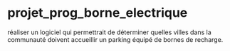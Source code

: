 # projet_prog_borne_electrique
réaliser un logiciel qui permettrait de déterminer quelles villes dans la communauté doivent accueillir un parking équipé de bornes de recharge.
